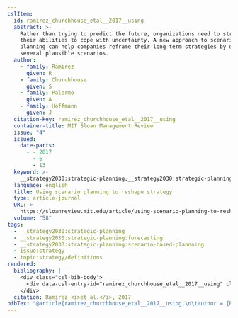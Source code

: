 ```yaml
---
cslItem:
  id: ramirez_churchhouse_etal__2017__using
  abstract: >-
    Rather than trying to predict the future, organizations need to strengthen
    their abilities to cope with uncertainty. A new approach to scenario
    planning can help companies reframe their long-term strategies by developing
    several plausible scenarios.
  author:
    - family: Ramirez
      given: R
    - family: Churchhouse
      given: S
    - family: Palermo
      given: A
    - family: Hoffmann
      given: J
  citation-key: ramirez_churchhouse_etal__2017__using
  container-title: MIT Sloan Management Review
  issue: "4"
  issued:
    date-parts:
      - - 2017
        - 6
        - 13
  keyword: >-
    __strategy2030:strategic-planning;__strategy2030:strategic-planning:forecasting;__strategy2030:strategic-planning:scenario-based-plannning;collection::strategy::definitions
  language: english
  title: Using scenario planning to reshape strategy
  type: article-journal
  URL: >-
    https://sloanreview.mit.edu/article/using-scenario-planning-to-reshape-strategy/
  volume: "58"
tags:
  - __strategy2030:strategic-planning
  - __strategy2030:strategic-planning:forecasting
  - __strategy2030:strategic-planning:scenario-based-plannning
  - issue:strategy
  - topic:strategy/definitions
rendered:
  bibliography: |-
    <div class="csl-bib-body">
      <div data-csl-entry-id="ramirez_churchhouse_etal__2017__using" class="csl-entry">Ramirez, R. <i>et al.</i> 2017 “Using scenario planning to reshape strategy,” <i>MIT Sloan Management Review</i>, 58(4). Available at: <a href='https://sloanreview.mit.edu/article/using-scenario-planning-to-reshape-strategy/.'>https://sloanreview.mit.edu/article/using-scenario-planning-to-reshape-strategy/.</a></div>
    </div>
  citation: Ramirez <i>et al.</i>, 2017
bibTex: "@article{ramirez_churchhouse_etal__2017__using,\n\tauthor = {Ramirez, R and Churchhouse, S and Palermo, A and Hoffmann, J},\n\tjournal = {MIT Sloan Management Review},\n\tnumber = {4},\n\tyear = {2017},\n\tmonth = {jun 13},\n\ttitle = {Using scenario planning to reshape strategy},\n\thowpublished = {https://sloanreview.mit.edu/article/using-scenario-planning-to-reshape-strategy/},\n\tvolume = {58},\n}\n\n"
---
```

